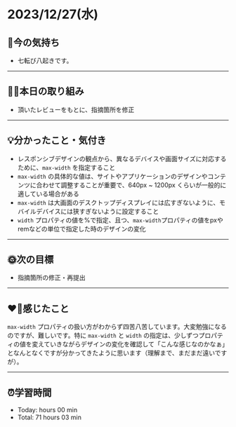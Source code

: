 # 2023/12/27(水)
## 🕺今の気持ち
- 七転び八起きです。
---

## ✍🏻本日の取り組み
- 頂いたレビューをもとに、指摘箇所を修正
---

## 💡分かったこと・気付き
- レスポンシブデザインの観点から、異なるデバイスや画面サイズに対応するために、`max-width` を指定すること
- `max-width` の具体的な値は、サイトやアプリケーションのデザインやコンテンツに合わせて調整することが重要で、640px ~ 1200px くらいが一般的に適している場合がある
- `max-width` は大画面のデスクトップディスプレイには広すぎないように、モバイルデバイスには狭すぎないように設定すること
- `width` プロパティの値を%で指定、且つ、`max-width`プロパティの値をpxやremなどの単位で指定した時のデザインの変化

---

## 🌞次の目標
- 指摘箇所の修正・再提出
---

## ❤️‍🔥感じたこと
`max-width` プロパティの扱い方がわからず四苦八苦しています。大変勉強になるのですが、難しいです。特に `max-width` と `width` の指定は、少しずつプロパティの値を変えていきながらデザインの変化を確認して「こんな感じなのかなぁ」となんとなくですが分かってきたように思います（理解まで、まだまだ遠いですが）。

---

## ⏰学習時間
- Today:  hours 00 min
- Total: 71 hours 03 min
